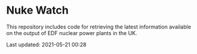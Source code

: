 # Nuke Watch

This repository includes code for retrieving the latest information available on the output of EDF nuclear power plants in the UK.

Last updated: 2021-05-21 00:28